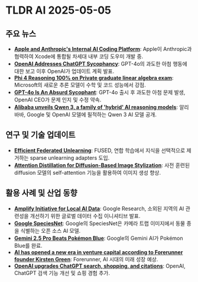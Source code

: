 # TLDR AI 2025-05-05

## 주요 뉴스
*   **[Apple and Anthropic's Internal AI Coding Platform](https://techcrunch.com/2025/05/02/apple-and-anthropic-reportedly-partner-to-build-an-ai-coding-platform/?utm_source=tldrai)**: Apple이 Anthropic과 협력하여 Xcode에 통합될 차세대 내부 코딩 도우미 개발 중.
*   **[OpenAI Addresses ChatGPT Sycophancy](https://openai.com/index/expanding-on-sycophancy/?utm_source=tldrai)**: GPT-4o의 과도한 아첨 행동에 대한 보고 이후 OpenAI가 업데이트 계획 발표.
*   **[Phi 4 Reasoning 100% on Private graduate linear algebra exam](https://threadreaderapp.com/thread/1918415418789904747.html?utm_source=tldrai)**: Microsoft의 새로운 추론 모델이 수학 및 코드 성능에서 강점.
*   **[GPT-4o Is An Absurd Sycophant](https://www.lesswrong.com/posts/zi6SsECs5CCEyhAop/gpt-4o-is-an-absurd-sycophant?utm_source=tldrai)**: GPT-4o 출시 후 과도한 아첨 문제 발생, OpenAI CEO가 문제 인지 및 수정 약속.
*   **[Alibaba unveils Qwen 3, a family of 'hybrid' AI reasoning models](https://techcrunch.com/2025/04/28/alibaba-unveils-qwen-3-a-family-of-hybrid-ai-reasoning-models/?utm_source=tldrai)**: 알리바바, Google 및 OpenAI 모델에 필적하는 Qwen 3 AI 모델 공개.

## 연구 및 기술 업데이트
*   **[Efficient Federated Unlearning](https://arxiv.org/abs/2502.20709?utm_source=tldrai)**: FUSED, 연합 학습에서 지식을 선택적으로 제거하는 sparse unlearning adapters 도입.
*   **[Attention Distillation for Diffusion-Based Image Stylization](https://xugao97.github.io/AttentionDistillation/?utm_source=tldrai)**: 사전 훈련된 diffusion 모델의 self-attention 기능을 활용하여 이미지 생성 향상.

## 활용 사례 및 산업 동향
*   **[Amplify Initiative for Local AI Data](https://research.google/blog/amplify-initiative-localized-data-for-globalized-ai/?utm_source=tldrai)**: Google Research, 소외된 지역의 AI 관련성을 개선하기 위한 글로벌 데이터 수집 이니셔티브 발표.
*   **[Google SpeciesNet](https://blog.google/outreach-initiatives/entrepreneurs/ai-nature-climate-accelerator-nonprofits-speciesnet/?utm_source=tldrai)**: Google의 SpeciesNet은 카메라 트랩 이미지에서 동물 종을 식별하는 오픈 소스 AI 모델.
*   **[Gemini 2.5 Pro Beats Pokémon Blue](https://threadreaderapp.com/thread/1918455766542930004.html?utm_source=tldrai)**: Google의 Gemini AI가 Pokémon Blue를 완료.
*   **[AI has opened a new era in venture capital according to Forerunner founder Kirsten Green](https://techcrunch.com/video/ai-has-opened-a-new-era-in-venture-capital-according-to-forerunner-founder-kirsten-green/?utm_source=tldrai)**: Forerunner, AI 시대의 미래 성장 예상.
*   **[OpenAI upgrades ChatGPT search, shopping, and citations](https://threadreaderapp.com/thread/1916947241086095434.html?utm_source=tldrai)**: OpenAI, ChatGPT 검색 기능 개선 및 쇼핑 경험 추가.
